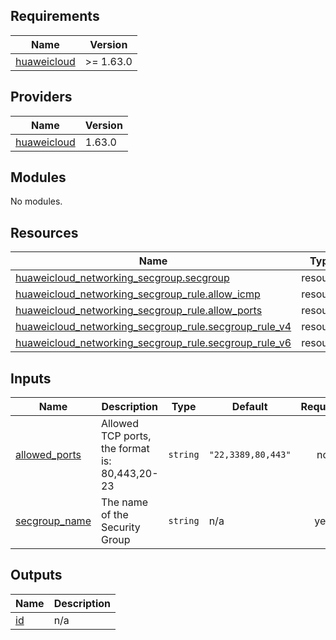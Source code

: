 ## Requirements

| Name | Version |
|------|---------|
| <a name="requirement_huaweicloud"></a> [huaweicloud](#requirement\_huaweicloud) | >= 1.63.0 |

## Providers

| Name | Version |
|------|---------|
| <a name="provider_huaweicloud"></a> [huaweicloud](#provider\_huaweicloud) | 1.63.0 |

## Modules

No modules.

## Resources

| Name | Type |
|------|------|
| [huaweicloud_networking_secgroup.secgroup](https://registry.terraform.io/providers/huaweicloud/huaweicloud/latest/docs/resources/networking_secgroup) | resource |
| [huaweicloud_networking_secgroup_rule.allow_icmp](https://registry.terraform.io/providers/huaweicloud/huaweicloud/latest/docs/resources/networking_secgroup_rule) | resource |
| [huaweicloud_networking_secgroup_rule.allow_ports](https://registry.terraform.io/providers/huaweicloud/huaweicloud/latest/docs/resources/networking_secgroup_rule) | resource |
| [huaweicloud_networking_secgroup_rule.secgroup_rule_v4](https://registry.terraform.io/providers/huaweicloud/huaweicloud/latest/docs/resources/networking_secgroup_rule) | resource |
| [huaweicloud_networking_secgroup_rule.secgroup_rule_v6](https://registry.terraform.io/providers/huaweicloud/huaweicloud/latest/docs/resources/networking_secgroup_rule) | resource |

## Inputs

| Name | Description | Type | Default | Required |
|------|-------------|------|---------|:--------:|
| <a name="input_allowed_ports"></a> [allowed\_ports](#input\_allowed\_ports) | Allowed TCP ports, the format is: 80,443,20-23 | `string` | `"22,3389,80,443"` | no |
| <a name="input_secgroup_name"></a> [secgroup\_name](#input\_secgroup\_name) | The name of the Security Group | `string` | n/a | yes |

## Outputs

| Name | Description |
|------|-------------|
| <a name="output_id"></a> [id](#output\_id) | n/a |
